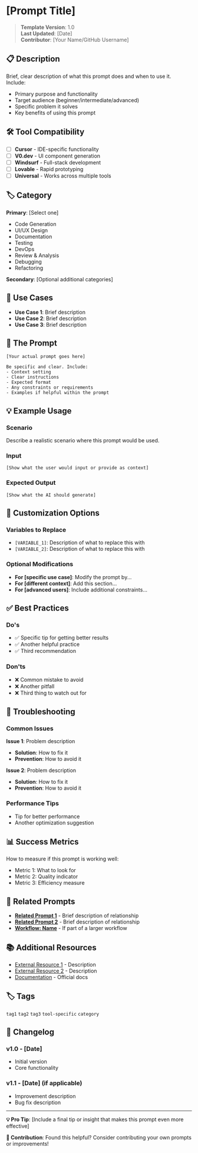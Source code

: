 # [Prompt Title]

> **Template Version**: 1.0  
> **Last Updated**: [Date]  
> **Contributor**: [Your Name/GitHub Username]

## 📋 Description

Brief, clear description of what this prompt does and when to use it. Include:
- Primary purpose and functionality
- Target audience (beginner/intermediate/advanced)
- Specific problem it solves
- Key benefits of using this prompt

## 🛠️ Tool Compatibility

- [ ] **Cursor** - IDE-specific functionality
- [ ] **V0.dev** - UI component generation
- [ ] **Windsurf** - Full-stack development
- [ ] **Lovable** - Rapid prototyping
- [ ] **Universal** - Works across multiple tools

## 🏷️ Category

**Primary**: [Select one]
- Code Generation
- UI/UX Design
- Documentation
- Testing
- DevOps
- Review & Analysis
- Debugging
- Refactoring

**Secondary**: [Optional additional categories]

## 🎯 Use Cases

- **Use Case 1**: Brief description
- **Use Case 2**: Brief description
- **Use Case 3**: Brief description

## 📝 The Prompt

```
[Your actual prompt goes here]

Be specific and clear. Include:
- Context setting
- Clear instructions
- Expected format
- Any constraints or requirements
- Examples if helpful within the prompt
```

## 💡 Example Usage

### Scenario
Describe a realistic scenario where this prompt would be used.

### Input
```
[Show what the user would input or provide as context]
```

### Expected Output
```
[Show what the AI should generate]
```

## 🎨 Customization Options

### Variables to Replace
- `[VARIABLE_1]`: Description of what to replace this with
- `[VARIABLE_2]`: Description of what to replace this with

### Optional Modifications
- **For [specific use case]**: Modify the prompt by...
- **For [different context]**: Add this section...
- **For [advanced users]**: Include additional constraints...

## ✅ Best Practices

### Do's
- ✅ Specific tip for getting better results
- ✅ Another helpful practice
- ✅ Third recommendation

### Don'ts
- ❌ Common mistake to avoid
- ❌ Another pitfall
- ❌ Third thing to watch out for

## 🔧 Troubleshooting

### Common Issues

**Issue 1**: Problem description
- **Solution**: How to fix it
- **Prevention**: How to avoid it

**Issue 2**: Problem description
- **Solution**: How to fix it
- **Prevention**: How to avoid it

### Performance Tips
- Tip for better performance
- Another optimization suggestion

## 📊 Success Metrics

How to measure if this prompt is working well:
- Metric 1: What to look for
- Metric 2: Quality indicator
- Metric 3: Efficiency measure

## 🔗 Related Prompts

- **[Related Prompt 1](../path/to/prompt.md)** - Brief description of relationship
- **[Related Prompt 2](../path/to/prompt.md)** - Brief description of relationship
- **[Workflow: Name](../../workflows/category/workflow.md)** - If part of a larger workflow

## 📚 Additional Resources

- [External Resource 1](https://example.com) - Description
- [External Resource 2](https://example.com) - Description
- [Documentation](https://example.com) - Official docs

## 🏷️ Tags

`tag1` `tag2` `tag3` `tool-specific` `category`

## 📝 Changelog

### v1.0 - [Date]
- Initial version
- Core functionality

### v1.1 - [Date] (if applicable)
- Improvement description
- Bug fix description

---

**💡 Pro Tip**: [Include a final tip or insight that makes this prompt even more effective]

**🤝 Contribution**: Found this helpful? Consider contributing your own prompts or improvements! 
